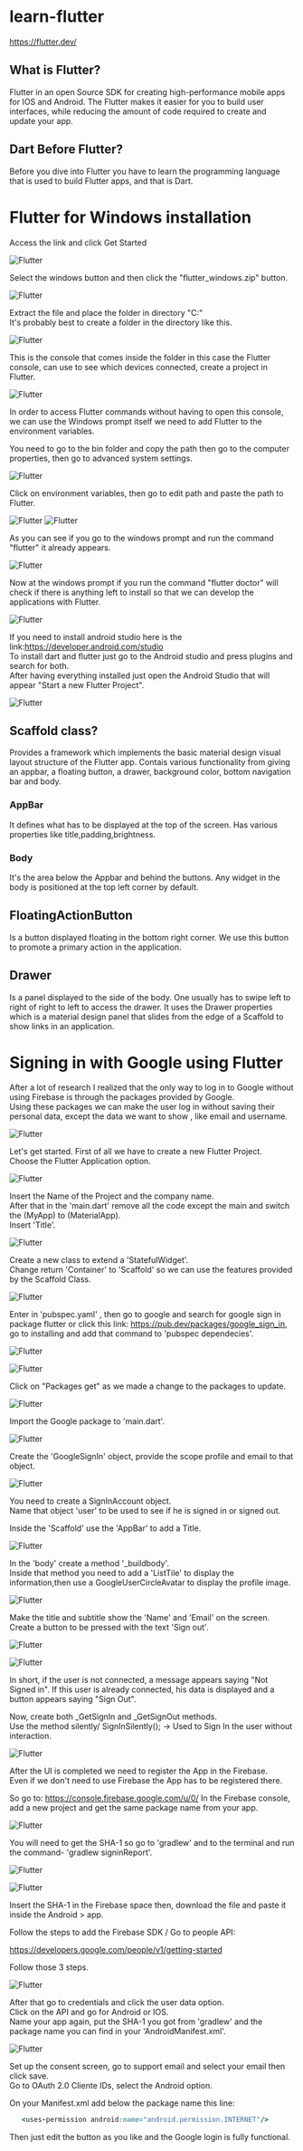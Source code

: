 # learn-flutter
https://flutter.dev/
## What is Flutter?

Flutter in an open Source SDK for creating high-performance mobile apps for IOS and Android.
The Flutter makes it easier for you to build user interfaces, while reducing the amount of code required to create and update your app.

## Dart Before Flutter?
Before you dive into Flutter you have to learn the programming language that is used to build Flutter apps, and that is Dart.


Flutter for Windows installation
==========
Access the link and click Get Started

![Flutter](https://i.imgur.com/35POvJA.png)      

Select the windows button and then click the "flutter_windows.zip" button.


![Flutter](https://i.imgur.com/ZNPFKsl.png)   

Extract the file and place the folder in directory "C:"<br />
It's probably best to create a folder in the directory like this.

![Flutter](https://i.imgur.com/76IAhtp.png)

This is the console that comes inside the folder in this case the Flutter console, can use to see which devices connected, create a project in Flutter.

![Flutter](https://i.imgur.com/rJe2Uao.png)

In order to access Flutter commands without having to open this console, we can use the Windows prompt itself we need to add Flutter to the environment variables.<br />

You need to go to the bin folder and copy the path then go to the computer properties, then go to advanced system settings.

![Flutter](https://i.imgur.com/tKZP0ZG.png)

Click on environment variables, then go to edit path and paste the path to Flutter.

![Flutter](https://i.imgur.com/OoUtlWO.png)   ![Flutter](https://i.imgur.com/1IvNuGT.png)


As you can see if you go to the windows prompt and run the command "flutter" it already appears.

 ![Flutter](https://i.imgur.com/oSCrjRM.png)
 
 
 Now at the windows prompt if you run the command "flutter doctor" will check if there is anything left to install so that we can develop the applications with Flutter.
 
  ![Flutter](https://i.imgur.com/6SMzguK.png)
  
  If you need to install android studio here is the link:https://developer.android.com/studio <br />
  To install dart and flutter just go to the Android studio and press plugins and search for both. <br />
  After having everything installed just open the Android Studio that will appear "Start a new Flutter Project".
  
  ![Flutter](https://i.imgur.com/1zxPJSP.png)
  
  
  
  ## Scaffold class?
  
  Provides a framework which implements the basic material design visual layout structure of the Flutter app.
  Contais various functionality from giving an appbar, a floating button, a drawer, background color, bottom navigation bar and body.
  
  
  ### AppBar
  It defines what has to be displayed at the top of the screen.
  Has various properties like title,padding,brightness.
   
   ### Body
   It's the area below the Appbar and behind the buttons.
   Any widget in the body is positioned at the top left corner by default.
     
     
   ## FloatingActionButton
   
   Is a button displayed floating in the bottom right corner.
   We use this button to promote a primary action in the application.
      
   ## Drawer
   
   Is a panel displayed to the side of the body.
   One usually has to swipe left to right of right to left to access the drawer.
   It uses the Drawer properties which is a material design panel that slides from the edge of a Scaffold to show links in an application.
    

Signing in with Google using Flutter
==========   

After a lot of research I realized that the only way to log in to Google without using Firebase is through the packages provided by Google. <br />
  Using these packages we can make the user log in without saving their personal data, except the data we want to show , like email and username.
  
   ![Flutter](https://i.imgur.com/A4kNbpQ.png)
  
Let's get started. First of all we have to create a new Flutter Project.<br />
Choose the Flutter Application option.<br />

   ![Flutter](https://i.imgur.com/b6fVARr.png)
   
Insert the Name of the Project and the company name.<br />
After that in the 'main.dart' remove all the code except the main and switch the (MyApp) to (MaterialApp).<br />
Insert 'Title'.<br />

   ![Flutter](https://i.imgur.com/dLfAgUO.png)
   
 Create a new class to extend a 'StatefulWidget'.<br />
 Change return 'Container' to 'Scaffold' so we can use the features provided by the Scaffold Class.<br />
 
 ![Flutter](https://i.imgur.com/Dfe11We.png)
 
 Enter in 'pubspec.yaml' , then go to google and search for google sign in package flutter or click this link:
 https://pub.dev/packages/google_sign_in, go to installing and add that command to 'pubspec dependecies'.
 
 
 ![Flutter](https://i.imgur.com/TQ18gDR.png)
 
 ![Flutter](https://i.imgur.com/iUtoy36.png)
 
 Click on "Packages get" as we made a change to the packages to update.
 
 
 ![Flutter](https://i.imgur.com/81h384m.png)
 
 Import the Google package to 'main.dart'.
 
  ![Flutter](https://i.imgur.com/AKibdLx.png)
  
  Create the 'GoogleSignIn' object, provide the scope profile and email to that object.
  
   ![Flutter](https://i.imgur.com/9E5uVXH.png)
   
   You need to create a SignInAccount object.<br />
   Name that object 'user' to be used to see if he is signed in or signed out.<br />
   
   Inside the 'Scaffold' use the 'AppBar' to add a Title.<br />
   
  ![Flutter](https://i.imgur.com/mbgBIlY.png)
 
   In the 'body' create a method '_buildbody'.<br />
   Inside that method you need to add a 'ListTile' to display the information,then use a GoogleUserCircleAvatar to display the profile image.<br />
   
   ![Flutter](https://i.imgur.com/4HObCG5.png)
   
   Make the title and subtitle show the 'Name' and 'Email' on the screen.
   Create a button to be pressed with the text 'Sign out'.
   
![Flutter](https://i.imgur.com/yUXiw3F.png)

![Flutter](https://i.imgur.com/bLaPMsK.png)
   
   
 
 In short, if the user is not connected, a message appears saying "Not Signed in". If this user is already connected, his data is displayed and a button appears saying "Sign Out".
 
 
Now, create both _GetSignIn and _GetSignOut methods.<br />
Use the method silently/ SignInSilently(); -> Used to Sign In the user without interaction.

![Flutter](https://i.imgur.com/LK7YprE.png)

After the UI is completed we need to register the App in the Firebase.<br />
Even if we don't need to use Firebase the App has to be registered there.<br />

So go to: https://console.firebase.google.com/u/0/
In the Firebase console, add a new project and get the same package name from your app.


![Flutter](https://i.imgur.com/AGFilMM.png)

You will need to get the SHA-1 so go to 'gradlew' and to the terminal and run the command- 'gradlew signinReport'.

![Flutter](https://i.imgur.com/9JD4DGP.png)

![Flutter](https://i.imgur.com/YnweBh6.png)

Insert the SHA-1 in the Firebase space then, download the file and paste it inside the Android > app.<br />

Follow the steps to add the Firebase SDK / Go to people API:<br />

https://developers.google.com/people/v1/getting-started

Follow those 3 steps.

![Flutter](https://i.imgur.com/ro6RiCJ.png)

After that go to credentials and click the user data option.<br />
Click on the API and go for Android or IOS.<br />
Name your app again, put the SHA-1 you got from 'gradlew' and the package name you can find in your 'AndroidManifest.xml'.<br />


![Flutter](https://i.imgur.com/wkLI4L0.png)


Set up the consent screen, go to support email and select your email then click save.<br />
Go to OAuth 2.0 Cliente IDs, select the Android option.<br />

On your Manifest.xml add below the package name this line:


```ruby
   <uses-permission android:name="android.permission.INTERNET"/>
```

Then just edit the button as you like and the Google login is fully functional.

